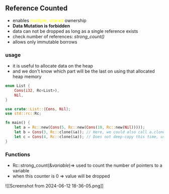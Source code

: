 ## Reference Counted
- enables <span style="color:#ffff00">multiple, shared</span> ownership
- **Data Mutation is forbidden**
- data can not be dropped as long as a single reference exists
- check number of references: *strong_count()*
- allows only immutable borrows

### usage
- it is useful to allocate data on the heap 
- and we don't know which part will be the last on using that allocated heap memory

```Rust
enum List {
	Cons(i32, Rc<List>),
	Nil,
}

use crate::List::{Cons, Nil};
use std::rc::Rc;

fn main() {
	let a = Rc::new(Cons(5, Rc::new(Cons(10, Rc::new(Nil)))));
	let b = Cons(3, Rc::clone(&a)); // Here, we could also call a.clone()
	let c = Cons(4, Rc::clone(&a)); // Does not deep-copy this time, uses Rc implementation
}
```
### Functions
- Rc::strong_count(&*variable*)=> used to count the number of pointers to a variable
- when this counter is 0 => value will be dropped


![[Screenshot from 2024-06-12 18-36-05.png]]
